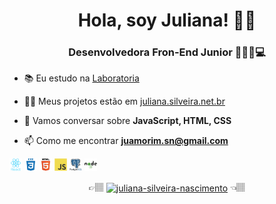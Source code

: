 <h1 align="center">Hola, soy Juliana!  🖖🏽</h1>
<h3 align="center">Desenvolvedora Fron-End Junior 👩🏽‍💻💻 </h3>


- 📚 Eu estudo na  [Laboratoria](https://github.com/Laboratoria)

- 👨‍💻 Meus projetos estão em [juliana.silveira.net.br](https://github.com/JulianaAmoriN)

- 💬 Vamos conversar sobre **JavaScript, HTML, CSS**

- 📫 Como me encontrar **juamorim.sn@gmail.com**


<p align="left">
<img src="https://raw.githubusercontent.com/devicons/devicon/master/icons/react/react-original-wordmark.svg" alt="react" width="20" height="20"/>
<img src="https://raw.githubusercontent.com/devicons/devicon/master/icons/css3/css3-plain-wordmark.svg" alt="css3"  width="20" height="20"/>
<img src="https://raw.githubusercontent.com/devicons/devicon/master/icons/html5/html5-original-wordmark.svg" alt="html5"  width="20" height="20"/>
<img src="https://raw.githubusercontent.com/devicons/devicon/master/icons/javascript/javascript-original.svg" alt="javascript" width="20" height="20"/>
<img src="https://raw.githubusercontent.com/devicons/devicon/master/icons/postgresql/postgresql-original-wordmark.svg" alt="postgresql" width="20" height="20"/>
<img src="https://raw.githubusercontent.com/devicons/devicon/master/icons/nodejs/nodejs-original-wordmark.svg" alt="nodejs" width="20" height="20"/></p><p align="center">

</p>

<p align="center">
👉🏽 <a href="https://www.linkedin.com/in/juliana-silveira-nascimento/" target="blank"><img align="center" src="https://cdn.jsdelivr.net/npm/simple-icons@3.0.1/icons/linkedin.svg" alt="juliana-silveira-nascimento" height="20" width="20" /></a> 👈🏽
</p>
